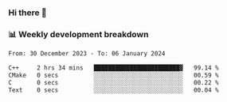 ### Hi there 👋

### 📊 Weekly development breakdown
<!--START_SECTION:waka-->

```txt
From: 30 December 2023 - To: 06 January 2024

C++     2 hrs 34 mins   ████████████████████████▓   99.14 %
CMake   0 secs          ░░░░░░░░░░░░░░░░░░░░░░░░░   00.59 %
C       0 secs          ░░░░░░░░░░░░░░░░░░░░░░░░░   00.22 %
Text    0 secs          ░░░░░░░░░░░░░░░░░░░░░░░░░   00.04 %
```

<!--END_SECTION:waka-->
